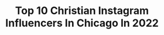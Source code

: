 ---
title: Top 10 Christian Instagram Influencers In Chicago In 2022
description: >-
  Find top christian Instagram influencers in Chicago in 2022. Most popular hashtags: #chicago #losangeles #christian.
platform: Instagram
hits: 28
text_top: See the top-rated Instagram accounts on inBeat.
text_bottom: Our database holds 28 Instagram influencers like this in Chicago, United States for you to contact.
profiles:
  - username: "oluchizelda"
    fullname: >-
      ZELDA Short Hair + Hair Color
    bio: >-
      NOT ACCEPTING NEW CLIENTS 🧘🏾‍♀️Salon Owner @PranaForHair 🇳🇬Nigerian 🎨Colorist ✂️Short Hair Over EVERYTHING 👩‍👧‍👦MamaBear to M&M
    location: "United States"
    followers: 55849
    engagement: 152
    commentsToLikes: 0.047865
    id: ck0w07p36cso30i197oh79mp4
    verified: false
    hashtags: "#oluchizelda, #pranaforhair, #justcoloritalready, #chicagostylist"
  - username: "fashionablyfifty"
    fullname: >-
      Susan ~ Content Creator
    bio: >-
      Expert Stylist rescuing clothing & accessories from landfills one glorious piece at a time! Collaborations welcome!
    location: "United States"
    followers: 22352
    engagement: 179
    commentsToLikes: 0.506757
    id: ck5pyxbx5y9ny0i11n7b4ahlf
    verified: false
    hashtags: "#chicago, #thriftstylish, #mycloset, #bohochic"
  - username: "jizzymack"
    fullname: >-
      Ray  Sadeghi
    bio: >-
      Bodyguard for @floydmayweather All I need is you, Lord JESUS, and your word so I may live truly. Contact by DM or Email for any business inquiries.
    location: "United States"
    followers: 212389
    engagement: 139
    commentsToLikes: 0.015024
    id: ck0vx1u47wpyl0i19oypik8rj
    verified: false
    hashtags: "#ufc, #fitness, #bible, #chicago"
  - username: "christian.swett"
    fullname: >-
      christian 👨🏾‍🚀
    bio: >-
      AMAX Nashville OPT1 Chicago Inquiries:christianswett1@gmail.com BLACK LIVES MATTER ✊🏿🖤
    location: "United States"
    followers: 5362
    engagement: 1892
    commentsToLikes: 0.058376
    id: ck6u6f48of8jo0j718vyi2z3j
    verified: false
    hashtags: ""
  - username: "cohv_ink"
    fullname: >-
      Christian 🌈 🇲🇽
    bio: >-
      Just honey bunches of gay. 💖Chicago, IL #facemaskhomemade 📖 BOOKS CLOSED 📖 🌸💌 cohvink@gmail.com 🧁LINK TREE BELOW!🍄
    location: "United States"
    followers: 6689
    engagement: 268
    commentsToLikes: 0.036569
    id: ck5hpcvror5bg0i11s78nn6uf
    verified: false
    hashtags: "#reuseablefacemask, #chicagotattooartist, #facemask, #queermaskbusiness"
  - username: "rwsharpejr"
    fullname: >-
      Reginald Wayne Sharpe Jr.
    bio: >-
      Morehouse College,B.A. Vanderbilt Univ. Divinity School,M.T.S. Candler School of Theology at Emory,Th.M. Christian Theological Seminary,Ph.D. Student
    location: "United States"
    followers: 48843
    engagement: 273
    commentsToLikes: 0.035396
    id: ck55pz2tabphc0i119wxat1fb
    verified: false
    hashtags: "#fellowshipchicago, #thevirtualship, #faithandwisdom, #areyouonboard"
  - username: "wheatoncollegeil"
    fullname: >-
      Wheaton College IL
    bio: >-
      Wheaton College is a Christian liberal arts college located just west of Chicago, IL. Since 1860, "For Christ and His Kingdom" #MyWheaton
    location: "United States"
    followers: 12041
    engagement: 656
    commentsToLikes: 0.015354
    id: ck0udp8w3jjl80i19nia2zc7x
    verified: false
    hashtags: "#wheatonon, #wheatongives, #mywheaton, #earthday"
  - username: "peanuttillman"
    fullname: >-
      Charles Tillman
    bio: >-
      Christian, Husband, Father of 4
    location: "United States"
    followers: 132436
    engagement: 395
    commentsToLikes: 0.019536
    id: ck15utxltoim90i19bzw654bh
    verified: true
    hashtags: "#peanutpunch, #keeppounding, #repost, #girldad"
  - username: "askthemartins"
    fullname: >-
      Kenyon & Taccara Martin
    bio: >-
      Christian Counselors with Programs Designed to Rescue, Recover, + Rehabilitate you from Toxic Relationships + teach you habits of Healthy Love...
    location: "United States"
    followers: 43306
    engagement: 167
    commentsToLikes: 0.039680
    id: ck13ajewmqnym0i19240pvnpq
    verified: false
    hashtags: "#marriageadvice, #mcm, #marriagebootcamp, #relationshiptips"
  - username: "scottirvingl"
    fullname: >-
      Scott Irving
    bio: >-
      📍 Las Vegas 📸 Bookings | DM for more info
    location: "United States"
    followers: 6128
    engagement: 678
    commentsToLikes: 0.070760
    id: ckaoqvncfkm6v0i78ebdfkx3d
    verified: false
    hashtags: "#lamodel, #malemodel, #laphotographer, #staypositive"
---
